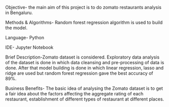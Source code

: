 Objective- the main aim of this project is to do zomato restaurants analysis in Bengaluru.

Methods & Algorithms- Random forest regression algorithm is used to build the model.

Language- Python 

IDE- Jupyter Notebook

Brief Description-Zomato dataset is considered. Exploratory data analysis of the dataset is done in which data cleansing and pre-processing of data is done.
After that model building is done in which linear regression, lasso and ridge are used but random forest regression gave the best accuracy 
of 89%.

Business Benefits- The basic idea of analysing the Zomato dataset is to get a fair idea about the factors affecting the aggregate rating of each restaurant, establishment of different types of restaurant at different places.


